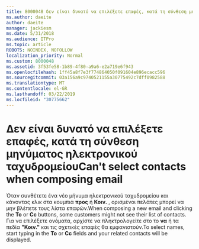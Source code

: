 ```yaml
---
title: 8000048 δεν είναι δυνατό να επιλέξετε επαφές, κατά τη σύνθεση μηνύματος ηλεκτρονικού ταχυδρομείου στο Outlook.com
ms.author: daeite
author: daeite
manager: jackiesm
ms.date: 5/31/2018
ms.audience: ITPro
ms.topic: article
ROBOTS: NOINDEX, NOFOLLOW
localization_priority: Normal
ms.custom: 8000048
ms.assetid: 3f53fe58-1b89-4f80-a9a6-e2a719e6f943
ms.openlocfilehash: 1ff45a8f7e3f774864050f091604e896ecacc596
ms.sourcegitcommit: 03a156a9c9740521155a30775492c7dff0982588
ms.translationtype: MT
ms.contentlocale: el-GR
ms.lasthandoff: 03/22/2019
ms.locfileid: "30775662"
---
```

# <a name="cant-select-contacts-when-composing-email"></a><span data-ttu-id="f70ac-102">Δεν είναι δυνατό να επιλέξετε επαφές, κατά τη σύνθεση μηνύματος ηλεκτρονικού ταχυδρομείου</span><span class="sxs-lookup"><span data-stu-id="f70ac-102">Can't select contacts when composing email</span></span>

<span data-ttu-id="f70ac-103">Όταν συνθέτετε ένα νέο μήνυμα ηλεκτρονικού ταχυδρομείου και κάνοντας κλικ στα κουμπιά **προς** ή **Κοιν.** , ορισμένοι πελάτες μπορεί να μην βλέπετε τους λίστα επαφών.</span><span class="sxs-lookup"><span data-stu-id="f70ac-103">When composing a new email and clicking the **To** or **Cc** buttons, some customers might not see their list of contacts.</span></span> <span data-ttu-id="f70ac-104">Για να επιλέξετε ονόματα, αρχίστε να πληκτρολογείτε στο το **να** ή τα πεδία **"Κοιν."** και τις σχετικές επαφές θα εμφανιστούν.</span><span class="sxs-lookup"><span data-stu-id="f70ac-104">To select names, start typing in the **To** or **Cc** fields and your related contacts will be displayed.</span></span> 
  

